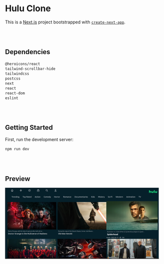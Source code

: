 # Hulu Clone

This is a [Next.js](https://nextjs.org/) project bootstrapped with [`create-next-app`](https://github.com/vercel/next.js/tree/canary/packages/create-next-app).

<Br/><Br/>

## Dependencies
```
@heroicons/react
tailwind-scrollbar-hide
tailwindcss
postcss
next
react
react-dom
eslint
```

<Br/><Br/>

## Getting Started

First, run the development server:

```bash
npm run dev
```
<Br/> <Br/>

## Preview

<img src="./public/Screenshot from 2022-06-27 22-30-04.png" alt="preview"/>
